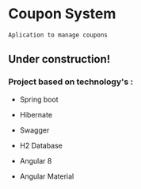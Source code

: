 # Coupon System

``
Aplication to manage coupons
``

## Under construction!

### Project based on technology's :

- Spring boot 

- Hibernate 

- Swagger 

- H2 Database 

- Angular 8 

- Angular Material 
